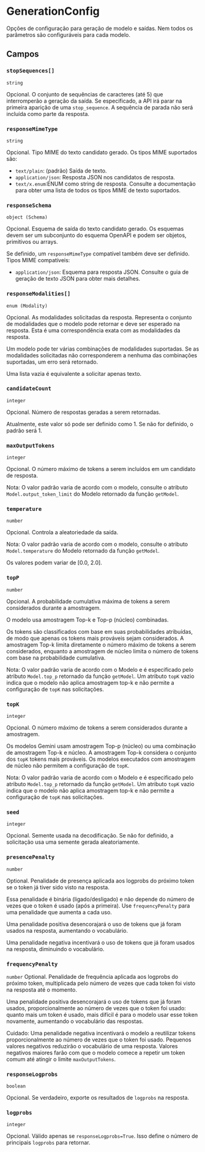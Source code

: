 # GenerationConfig

Opções de configuração para geração de modelo e saídas. Nem todos os parâmetros são configuráveis para cada modelo.

## Campos

### `stopSequences[]`

`string`

Opcional. O conjunto de sequências de caracteres (até 5) que interromperão a geração da saída. Se especificado, a API irá parar na primeira aparição de uma `stop_sequence`. A sequência de parada não será incluída como parte da resposta.

### `responseMimeType`

`string`

Opcional. Tipo MIME do texto candidato gerado. Os tipos MIME suportados são:

- `text/plain`: (padrão) Saída de texto.
- `application/json`: Resposta JSON nos candidatos de resposta.
- `text/x.enum`:ENUM como string de resposta.
  Consulte a documentação para obter uma lista de todos os tipos MIME de texto suportados.

### `responseSchema`

`object (Schema)`

Opcional. Esquema de saída do texto candidato gerado. Os esquemas devem ser um subconjunto do esquema OpenAPI e podem ser objetos, primitivos ou arrays.

Se definido, um `responseMimeType` compatível também deve ser definido. Tipos MIME compatíveis:

- `application/json`: Esquema para resposta JSON. Consulte o guia de geração de texto JSON para obter mais detalhes.

### `responseModalities[]`

`enum (Modality)`

Opcional. As modalidades solicitadas da resposta. Representa o conjunto de modalidades que o modelo pode retornar e deve ser esperado na resposta. Esta é uma correspondência exata com as modalidades da resposta.

Um modelo pode ter várias combinações de modalidades suportadas. Se as modalidades solicitadas não corresponderem a nenhuma das combinações suportadas, um erro será retornado.

Uma lista vazia é equivalente a solicitar apenas texto.

### `candidateCount`

`integer`

Opcional. Número de respostas geradas a serem retornadas.

Atualmente, este valor só pode ser definido como 1. Se não for definido, o padrão será 1.

### `maxOutputTokens`

`integer`

Opcional. O número máximo de tokens a serem incluídos em um candidato de resposta.

Nota: O valor padrão varia de acordo com o modelo, consulte o atributo `Model.output_token_limit` do Modelo retornado da função `getModel`.

### `temperature`

`number`

Opcional. Controla a aleatoriedade da saída.

Nota: O valor padrão varia de acordo com o modelo, consulte o atributo `Model.temperature` do Modelo retornado da função `getModel`.

Os valores podem variar de [0.0, 2.0].

### `topP`

`number`

Opcional. A probabilidade cumulativa máxima de tokens a serem considerados durante a amostragem.

O modelo usa amostragem Top-k e Top-p (núcleo) combinadas.

Os tokens são classificados com base em suas probabilidades atribuídas, de modo que apenas os tokens mais prováveis sejam considerados. A amostragem Top-k limita diretamente o número máximo de tokens a serem considerados, enquanto a amostragem de núcleo limita o número de tokens com base na probabilidade cumulativa.

Nota: O valor padrão varia de acordo com o Modelo e é especificado pelo atributo `Model.top_p` retornado da função `getModel`. Um atributo `topK` vazio indica que o modelo não aplica amostragem top-k e não permite a configuração de `topK` nas solicitações.

### `topK`

`integer`

Opcional. O número máximo de tokens a serem considerados durante a amostragem.

Os modelos Gemini usam amostragem Top-p (núcleo) ou uma combinação de amostragem Top-k e núcleo. A amostragem Top-k considera o conjunto dos `topK` tokens mais prováveis. Os modelos executados com amostragem de núcleo não permitem a configuração de `topK`.

Nota: O valor padrão varia de acordo com o Modelo e é especificado pelo atributo `Model.top_p` retornado da função `getModel`. Um atributo `topK` vazio indica que o modelo não aplica amostragem top-k e não permite a configuração de `topK` nas solicitações.

### `seed`

`integer`

Opcional. Semente usada na decodificação. Se não for definido, a solicitação usa uma semente gerada aleatoriamente.

### `presencePenalty`

`number`

Optional. Penalidade de presença aplicada aos logprobs do próximo token se o token já tiver sido visto na resposta.

Essa penalidade é binária (ligado/desligado) e não depende do número de vezes que o token é usado (após a primeira). Use `frequencyPenalty` para uma penalidade que aumenta a cada uso.

Uma penalidade positiva desencorajará o uso de tokens que já foram usados na resposta, aumentando o vocabulário.

Uma penalidade negativa incentivará o uso de tokens que já foram usados na resposta, diminuindo o vocabulário.

### `frequencyPenalty`

`number`
Optional. Penalidade de frequência aplicada aos logprobs do próximo token, multiplicada pelo número de vezes que cada token foi visto na resposta até o momento.

Uma penalidade positiva desencorajará o uso de tokens que já foram usados, proporcionalmente ao número de vezes que o token foi usado: quanto mais um token é usado, mais difícil é para o modelo usar esse token novamente, aumentando o vocabulário das respostas.

Cuidado: Uma penalidade negativa incentivará o modelo a reutilizar tokens proporcionalmente ao número de vezes que o token foi usado. Pequenos valores negativos reduzirão o vocabulário de uma resposta. Valores negativos maiores farão com que o modelo comece a repetir um token comum até atingir o limite `maxOutputTokens`.

### `responseLogprobs`

`boolean`

Opcional. Se verdadeiro, exporte os resultados de `logprobs` na resposta.

### `logprobs`

`integer`

Opcional. Válido apenas se `responseLogprobs=True`. Isso define o número de principais `logprobs` para retornar.